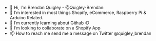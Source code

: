 - 👋 Hi, I’m Brendan Quigley - @Quigley-Brendan
- 👀 I’m interested in most things Shopify, eCommerce, Raspberry Pi & Arduino Related. 
- 🌱 I’m currently learning about Github :D
- 💞️ I’m looking to collaborate on a Shopify App
- 📫 How to reach me send me a message on Twitter @quigley_brendan

<!---
Quigley-Brendan/Quigley-Brendan is a ✨ special ✨ repository because its `README.md` (this file) appears on your GitHub profile.
You can click the Preview link to take a look at your changes.
--->
